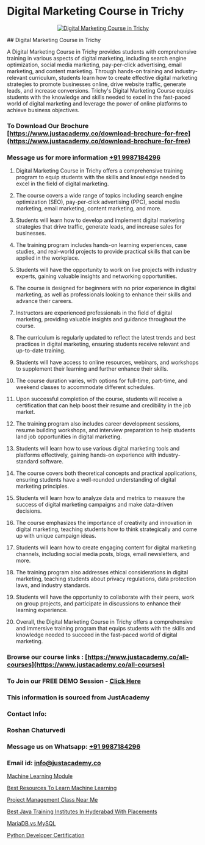 # Digital Marketing Course in Trichy

<p align="center">
  <a href="https://justacademy.co/course-detail/digital-marketing">
    <img src="https://justacademy.co/storage2/course_image/1676636720_course_image.webp" alt="Digital Marketing Course in Trichy">
  </a>
</p>
## Digital Marketing Course in Trichy

A Digital Marketing Course in Trichy provides students with comprehensive training in various aspects of digital marketing, including search engine optimization, social media marketing, pay-per-click advertising, email marketing, and content marketing. Through hands-on training and industry-relevant curriculum, students learn how to create effective digital marketing strategies to promote businesses online, drive website traffic, generate leads, and increase conversions. Trichy's Digital Marketing Course equips students with the knowledge and skills needed to excel in the fast-paced world of digital marketing and leverage the power of online platforms to achieve business objectives.
### To Download Our Brochure [https://www.justacademy.co/download-brochure-for-free](https://www.justacademy.co/download-brochure-for-free)
### Message us for more information [+91 9987184296](https://api.whatsapp.com/send?phone=919987184296)
1) Digital Marketing Course in Trichy offers a comprehensive training program to equip students with the skills and knowledge needed to excel in the field of digital marketing.

2) The course covers a wide range of topics including search engine optimization (SEO), pay-per-click advertising (PPC), social media marketing, email marketing, content marketing, and more.

3) Students will learn how to develop and implement digital marketing strategies that drive traffic, generate leads, and increase sales for businesses.

4) The training program includes hands-on learning experiences, case studies, and real-world projects to provide practical skills that can be applied in the workplace.

5) Students will have the opportunity to work on live projects with industry experts, gaining valuable insights and networking opportunities.

6) The course is designed for beginners with no prior experience in digital marketing, as well as professionals looking to enhance their skills and advance their careers.

7) Instructors are experienced professionals in the field of digital marketing, providing valuable insights and guidance throughout the course.

8) The curriculum is regularly updated to reflect the latest trends and best practices in digital marketing, ensuring students receive relevant and up-to-date training.

9) Students will have access to online resources, webinars, and workshops to supplement their learning and further enhance their skills.

10) The course duration varies, with options for full-time, part-time, and weekend classes to accommodate different schedules.

11) Upon successful completion of the course, students will receive a certification that can help boost their resume and credibility in the job market.

12) The training program also includes career development sessions, resume building workshops, and interview preparation to help students land job opportunities in digital marketing.

13) Students will learn how to use various digital marketing tools and platforms effectively, gaining hands-on experience with industry-standard software.

14) The course covers both theoretical concepts and practical applications, ensuring students have a well-rounded understanding of digital marketing principles.

15) Students will learn how to analyze data and metrics to measure the success of digital marketing campaigns and make data-driven decisions.

16) The course emphasizes the importance of creativity and innovation in digital marketing, teaching students how to think strategically and come up with unique campaign ideas.

17) Students will learn how to create engaging content for digital marketing channels, including social media posts, blogs, email newsletters, and more.

18) The training program also addresses ethical considerations in digital marketing, teaching students about privacy regulations, data protection laws, and industry standards.

19) Students will have the opportunity to collaborate with their peers, work on group projects, and participate in discussions to enhance their learning experience.

20) Overall, the Digital Marketing Course in Trichy offers a comprehensive and immersive training program that equips students with the skills and knowledge needed to succeed in the fast-paced world of digital marketing.

### Browse our course links : [https://www.justacademy.co/all-courses](https://www.justacademy.co/all-courses) 
### To Join our FREE DEMO Session - [Click Here](https://www.justacademy.co/register-for-course-demo)


### This information is sourced from JustAcademy
### Contact Info:
### Roshan Chaturvedi
### Message us on Whatsapp: [+91 9987184296](https://api.whatsapp.com/send?phone=919987184296)
### Email id: [info@justacademy.co](mailto:info@justacademy.co)
                
[Machine Learning Module](https://www.linkedin.com/pulse/machine-learning-module-justacademyderby-s1p1e?trackingId=mZpk2ln8njwzbFWsTGt8fQ%3D%3D&lipi=urn%3Ali%3Apage%3Ad_flagship3_company_admin%3BPi8IvO9YQ5y8xQZ23yq6yg%3D%3D)

[Best Resources To Learn Machine Learning](https://www.linkedin.com/pulse/best-resources-learn-machine-learning-justacademyderby-xcaoe?trackingId=85Ek6xyAbnb0gL18x7TayA%3D%3D&lipi=urn%3Ali%3Apage%3Ad_flagship3_company_admin%3BPi8IvO9YQ5y8xQZ23yq6yg%3D%3D)

[Project Management Class Near Me](https://medium.com/@AkashSingh2052/project-management-class-near-me-d8afb50ee99d)

[Best Java Training Institutes In Hyderabad With Placements](https://medium.com/@prempja40/best-java-training-institutes-in-hyderabad-with-placements-a9fee515e573)

[MariaDB vs MySQL](https://justacademyin.github.io/justacademy/mariadb-vs-mysql)

[Python Developer Certification](https://justacademyin.github.io/justacademy/python-developer-certification)

